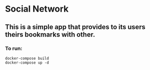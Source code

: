 # Social Network
## This is a simple app that provides to its users theirs bookmarks with other.

### To run:
```
docker-compose build
docker-compose up -d
```